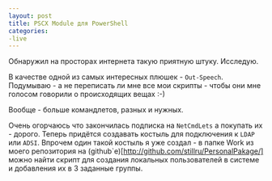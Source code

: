 ```yaml
---
layout: post
title: PSCX Module для PowerShell
categories:
-live
---
```


Обнаружил на просторах интернета такую приятную штуку. Исследую.

В качестве одной из самых интересных плюшек - `Out-Speech`. Подумываю - а не переписать ли мне все мои скрипты - чтобы они мне голосом говорили о происходящих вещах :-)

Вообще - больше командлетов, разных и нужных.

Очень огорчаюсь что закончилась подписка на `NetCmdLets` а покупать их - дорого. Теперь придётся создавать костыль для подключения к `LDAP` или `ADSI`. Впрочем один такой костыль я уже создал - в папке Work из моего репозитория на (github`е)[http://github.com/stillru/PersonalPakage/] можно найти скрипт для создания локальных пользователей в системе и добавления их в 3 заданные группы.